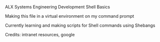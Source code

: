 ALX Systems Engineering Development Shell Basics

Making this file in a virtual environment on my command prompt

Currently learning and making scripts for Shell commands using Shebangs

Credits: intranet resources, google
